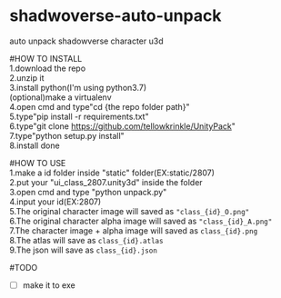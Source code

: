 # shadwoverse-auto-unpack  
auto unpack shadowverse character u3d  

#HOW TO INSTALL  
1.download the repo  
2.unzip it  
3.install python(I'm using python3.7)  
(optional)make a virtualenv  
4.open cmd and type"cd {the repo folder path}"  
5.type"pip install -r requirements.txt"  
6.type"git clone https://github.com/tellowkrinkle/UnityPack"  
7.type"python setup.py install"  
8.install done  

#HOW TO USE  
1.make a id folder inside "static" folder(EX:static/2807)  
2.put your "ui_class_2807.unity3d" inside the folder  
3.open cmd and type "python unpack.py"  
4.input your id(EX:2807)  
5.The original character image will saved as `"class_{id}_O.png"`  
6.The original character alpha image will saved as `"class_{id}_A.png"`  
7.The character image + alpha image will saved as `class_{id}.png`  
8.The atlas will save as `class_{id}.atlas`  
9.The json will save as `class_{id}.json`  

#TODO  
- [ ] make it to exe   